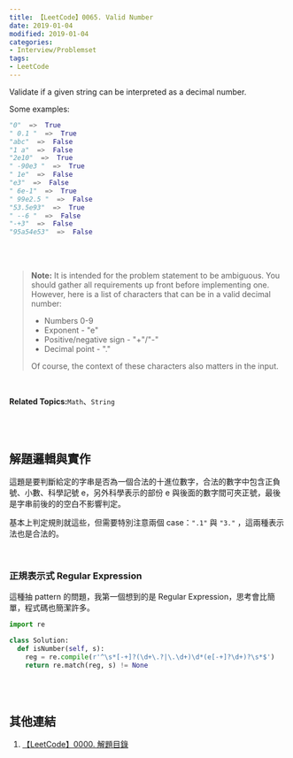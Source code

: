 ```yaml
---
title: 【LeetCode】0065. Valid Number
date: 2019-01-04
modified: 2019-01-04
categories:
- Interview/Problemset
tags:
- LeetCode
--- 
```


Validate if a given string can be interpreted as a decimal number.

<!--more-->
Some examples:  
```python
"0"  =>  True  
" 0.1 "  =>  True  
"abc"  =>  False  
"1 a"  =>  False  
"2e10"  =>  True  
" -90e3 "  =>  True  
" 1e"  =>  False  
"e3"  =>  False  
" 6e-1"  =>  True  
" 99e2.5 "  =>  False  
"53.5e93"  =>  True  
" --6 "  =>  False  
"-+3"  =>  False  
"95a54e53"  =>  False
```

<br></br>
> **Note:**  It is intended for the problem statement to be ambiguous. You should gather all requirements up front before implementing one. However, here is a list of characters that can be in a valid decimal number:
>
> -   Numbers 0-9
> -   Exponent - "e"
> -   Positive/negative sign - "+"/"-"
> -   Decimal point - "."
> 
> Of course, the context of these characters also matters in the input.

<br>

**Related Topics:**`Math`、`String`

<br><br>

## 解題邏輯與實作
這題是要判斷給定的字串是否為一個合法的十進位數字，合法的數字中包含正負號、小數、科學記號 e，另外科學表示的部份 e 與後面的數字間可夾正號，最後是字串前後的的空白不影響判定。

基本上判定規則就這些，但需要特別注意兩個 case：`".1"` 與 `"3."` ，這兩種表示法也是合法的。 

<br>

### 正規表示式 Regular Expression
這種抽 pattern 的問題，我第一個想到的是 Regular Expression，思考會比簡單，程式碼也簡潔許多。

```python
import re

class Solution:
  def isNumber(self, s):
    reg = re.compile(r'^\s*[-+]?(\d+\.?|\.\d+)\d*(e[-+]?\d+)?\s*$')
    return re.match(reg, s) != None
```


<br><br>

## 其他連結
1. [【LeetCode】0000. 解題目錄](/LeetCode-0000-Contents/)